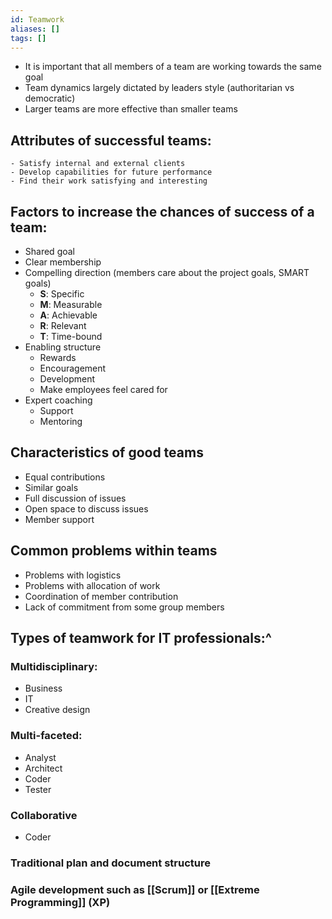 ```yaml
---
id: Teamwork
aliases: []
tags: []
---
```

- It is important that all members of a team are working towards the same goal
- Team dynamics largely dictated by leaders style (authoritarian vs democratic)
- Larger teams are more effective than smaller teams

## Attributes of successful teams:
    - Satisfy internal and external clients
    - Develop capabilities for future performance
    - Find their work satisfying and interesting

## Factors to increase the chances of success of a team:
- Shared goal 
- Clear membership
- Compelling direction (members care about the project goals, SMART goals)
    - **S**: Specific
    - **M**: Measurable
    - **A**: Achievable
    - **R**: Relevant
    - **T**: Time-bound
- Enabling structure
    - Rewards
    - Encouragement
    - Development
    - Make employees feel cared for
- Expert coaching
    - Support
    - Mentoring

## Characteristics of good teams
- Equal contributions
- Similar goals
- Full discussion of issues
- Open space to discuss issues
- Member support

## Common problems within teams
- Problems with logistics
- Problems with allocation of work
- Coordination of member contribution
- Lack of commitment from some group members



## Types of teamwork for IT professionals:^
### Multidisciplinary:
- Business
- IT
- Creative design
### Multi-faceted:
- Analyst
- Architect
- Coder
- Tester
### Collaborative
- Coder
### Traditional plan and document structure
### Agile development such as [[Scrum]] or [[Extreme Programming]] (XP)
